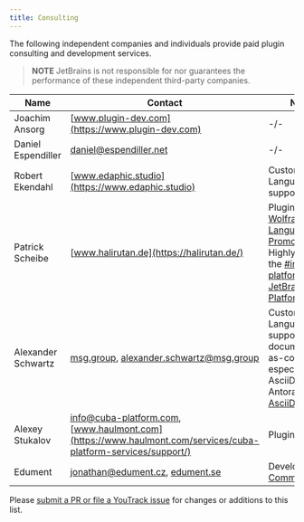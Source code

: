 ```yaml
---
title: Consulting
---
```

<!-- Copyright 2000-2020 JetBrains s.r.o. and other contributors. Use of this source code is governed by the Apache 2.0 license that can be found in the LICENSE file. -->

The following independent companies and individuals provide paid plugin consulting and development services.

> **NOTE** JetBrains is not responsible for nor guarantees the performance of these independent third-party companies.

|  Name | Contact | Notes |
|-------|---------|-------|
| Joachim Ansorg | [www.plugin-dev.com](https://www.plugin-dev.com) | -/- |
| Daniel Espendiller | <a href="mailto:daniel@espendiller.net">daniel@espendiller.net</a> | -/- |
| Robert Ekendahl | [www.edaphic.studio](https://www.edaphic.studio) | Custom Language support |
| Patrick Scheibe | [www.halirutan.de](https://halirutan.de/) | Plugins: [Wolfram Language](https://plugins.jetbrains.com/plugin/7232-wolfram-language), [Key Promoter X](https://plugins.jetbrains.com/plugin/9792-key-promoter-x). Highly active in the [#intellij-platform on JetBrains Platform Slack](https://plugins.jetbrains.com/slack/). 
| Alexander Schwartz | [msg.group](https://msg.group/), <a href="mailto:alexander.schwartz@msg.group">alexander.schwartz@msg.group</a> | Custom Language support around documentation-as-code, especially AsciiDoc and Antora. Plugin: [AsciiDoc](https://plugins.jetbrains.com/plugin/7391-asciidoc) 
| Alexey Stukalov | <a href="mailto:info@cuba-platform.com">info@cuba-platform.com</a>, [www.haulmont.com](https://www.haulmont.com/services/cuba-platform-services/support/) | Plugins: [CUBA](https://plugins.jetbrains.com/plugin/7249-cuba). 
| Edument | <a href="mailto:jonathan@edument.cz">jonathan@edument.cz</a>, [edument.se](https://www.edument.se/en/page/intellij-platform-development) | Developers of [Comma IDE](https://commaide.com/) |

Please [submit a PR or file a YouTrack issue](/intro/getting_help.md) for changes or additions to this list.
